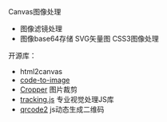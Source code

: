 Canvas图像处理
- 图像滤镜处理
- 图像base64存储
SVG矢量图
CSS3图像处理

开源库：
- html2canvas
- [code-to-image](https://github.com/akira-cn/code-to-image)
- [Cropper](https://fengyuanchen.github.io/cropper/) 图片裁剪
- [tracking.js](https://github.com/eduardolundgren/tracking.js/) 专业视觉处理JS库
- [qrcode2](https://github.com/nicolaszhao/qrcode2) js动态生成二维码
